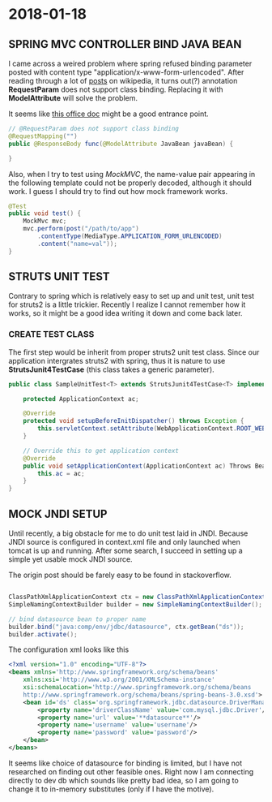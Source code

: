 # 2018-01-18

## SPRING MVC CONTROLLER BIND JAVA BEAN

I came across a weired problem where spring refused binding parameter posted with content type "application/x-www-form-urlencoded". After reading through a lot of [posts](https://stackoverflow.com/questions/34782025/http-post-request-with-content-type-application-x-www-form-urlencoded-not-workin/38252762#38252762) on wikipedia, it turns out(?) annotation **RequestParam** does not support class binding. Replacing it with **ModelAttribute** will solve the problem.

It seems like [this office doc](https://docs.spring.io/spring/docs/4.0.x/spring-framework-reference/html/mvc.html#mvc-ann-form-urlencoded-data) might be a good entrance point.

```java
// @RequestParam does not support class binding
@RequestMapping("")
public @ResponseBody func(@ModelAttribute JavaBean javaBean) {

}
```

Also, when I try to test using *MockMVC*, the name-value pair appearing in the following template could not be properly decoded, although it should work. I guess I should try to find out how mock framework works.

```java
@Test
public void test() {
    MockMvc mvc;
    mvc.perform(post("/path/to/app")
        .contentType(MediaType.APPLICATION_FORM_URLENCODED)
        .content("name=val"));
}
```

## STRUTS UNIT TEST

Contrary to spring which is relatively easy to set up and unit test, unit test for struts2 is a little trickier. Recently I realize I cannot remember how it works, so it might be a good idea writing it down and come back later.

### CREATE TEST CLASS

The first step would be inherit from proper struts2 unit test class. Since our application intergrates struts2 with spring, thus it is nature to use **StrutsJunit4TestCase** (this class takes a generic parameter).

```java
public class SampleUnitTest<T> extends StrutsJunit4TestCase<T> implements ApplicationContextAware {

    protected ApplicationContext ac;

    @Override
    protected void setupBeforeInitDispatcher() throws Exception {
        this.servletContext.setAttribute(WebApplicationContext.ROOT_WEB_APPLICATION_CONTEXT_ATTRIBUTE, applicationContext);
    }

    // Override this to get application context
    @Override
    public void setApplicationContext(ApplicationContext ac) Throws BeansException {
        this.ac = ac;
    }
}
```

## MOCK JNDI SETUP

Until recently, a big obstacle for me to do unit test laid in JNDI. Because JNDI source is configured in context.xml file and only launched when tomcat is up and running. After some search, I succeed in setting up a simple yet usable mock JNDI source.

The origin post should be farely easy to be found in stackoverflow.

```java

ClassPathXmlApplicationContext ctx = new ClassPathXmlApplicationContext("classpath:my-app-context.xml");
SimpleNamingContextBuilder builder = new SimpleNamingContextBuilder();

// bind datasource bean to proper name
builder.bind("java:comp/env/jdbc/datasource", ctx.getBean("ds"));
builder.activate();
```

The configuration xml looks like this 

```xml
<?xml version="1.0" encoding="UTF-8"?>
<beans xmlns='http://www.springframework.org/schema/beans'
    xmlns:xsi='http://www.w3.org/2001/XMLSchema-instance'
    xsi:schemaLocation='http://www.springframework.org/schema/beans
    http://www.springframework.org/schema/beans/spring-beans-3.0.xsd'>
    <bean id='ds' class='org.springframework.jdbc.datasource.DriverManagerDataSource'>
        <property name='driverClassName' value='com.mysql.jdbc.Driver'/>
        <property name='url' value='**datasource**'/>
        <property name='username' value='username'/>
        <property name='password' value='password'/>
    </bean>
</beans>
```

It seems like choice of datasource for binding is limited, but I have not researched on finding out other feasible ones. Right now I am connecting directly to dev db which sounds like pretty bad idea, so I am going to change it to in-memory substitutes (only if I have the motive).